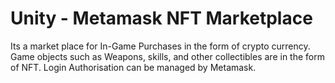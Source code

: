 # Unity - Metamask NFT Marketplace
Its a market place for In-Game Purchases in the form of crypto currency. Game objects such as Weapons, skills, and other collectibles are in the form of NFT.
Login Authorisation can be managed by Metamask.
